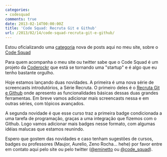```yaml
---
categories:
- codesquad
comments: true
date: 2013-02-14T00:00:00Z
title: 'Code Squad: Recruta Git e Github'
url: /2013/02/14/code-squad-recruta-git-e-github/
---
```


Estou oficializando uma [categoria](http://eltonminetto.net/blog/categories/codesquad/) nova de posts aqui no meu site, sobre o [Code Squad](http://code-squad.com)

Para quem acompanha o meu site ou twitter sabe que o Code Squad é um projeto da [Coderockr](http://coderockr.com) que está se tornando uma "startup" e é algo que eu tenho bastante orgulho.

Hoje estamos lançando duas novidades. A primeira é uma nova série de screencasts introdutórios, a Série Recruta. O primeiro deles é o [Recruta Git e Github](http://code-squad.com/screencast/git-github) onde apresento as funcionalidades básicas dessas duas grandes ferramentas. Em breve vamos adicionar mais screencasts nessa e em outras séries, com tópicos avançados.

A segunda novidade é que esse curso traz a primeira badge condicionada a uma tarefa de programação, graças a uma integração que fizemos com o Github. Logo vamos adicionar mais badges nesse formato, com algumas idéias malucas que estamos reunindo.

Espero que gostem das novidades e caso tenham sugestões de cursos, badges ou professores (Maujor, Aurelio, Zeno Rocha… hehe) por favor entre em contato aqui pelo site ou pelo twitter ([@eminetto](http://twitter.com/eminetto) ou [@code_squad](http://twitter.com/code_squad)).
